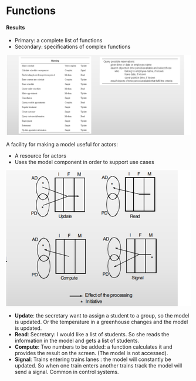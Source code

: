  # Functions

#### Results

- Primary: a complete list of functions
- Secondary: specifications of complex functions

![](.\img\40.png)

A facility for making a model useful for actors:

- A resource for actors
- Uses the model component in order to support use cases

![](.\img\41.png)

- **Update**: the secretary want to assign a student to a group, so the model is updated. Or the temperature in a greenhouse changes and the model is updated.
- **Read**: Secretary: I would like a list of students. So she reads the information in the model and gets a list of students.
- **Compute**: Two numbers to be added: a function calculates it and provides the result on the screen. (The model is not accessed).
- **Signal**: Trains entering trains lanes : the model will constantly be updated. So when one train enters another trains track the model will send a signal. Common in control systems.

